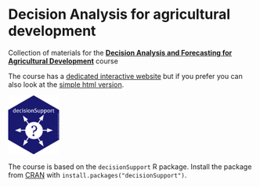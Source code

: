 # Decision Analysis for agricultural development

Collection of materials for the [**Decision Analysis and Forecasting for Agricultural Development**](https://cory-whitney.shinyapps.io/Decision_Analysis_Course/) course

The course has a [dedicated interactive website](https://cory-whitney.shinyapps.io/Decision_Analysis_Course/) but if you prefer you can also look at the [simple html version](http://htmlpreview.github.io/?https://github.com/CWWhitney/Decision_Analysis_Course/blob/main/Index.html).

[<img src="https://raw.githubusercontent.com/eikeluedeling/decisionSupport/master/vignettes/decisionSupport.png" height="120"/>](https://cran.r-project.org/web/packages/decisionSupport/index.html)

The course is based on the `decisionSupport` R package. Install the package from [CRAN](https://CRAN.R-project.org) with `install.packages("decisionSupport")`.